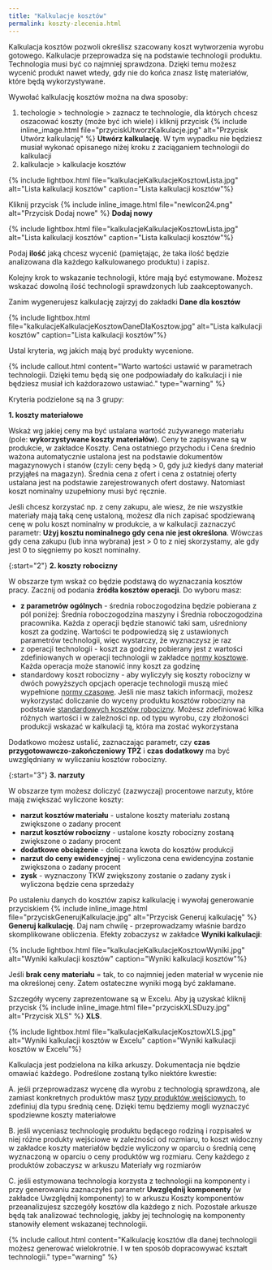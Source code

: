 ```yaml
---
title: "Kalkulacje kosztów"
permalink: koszty-zlecenia.html
---
```


Kalkulacja kosztów pozwoli określisz szacowany koszt wytworzenia wyrobu gotowego. Kalkulacje przeprowadza się na podstawie technologii produktu. Technologia musi być co najmniej sprawdzona. Dzięki temu możesz wycenić produkt nawet wtedy, gdy nie do końca znasz listę materiałów, które będą wykorzystywane. 

Wywołać kalkulację kosztów można na dwa sposoby:
1. techologie > technologie > zaznacz te technologie, dla których chcesz oszacować koszty (może być ich wiele) i kliknij przycisk {% include inline_image.html file="przyciskUtworzKalkulacje.jpg" alt="Przycisk Utwórz kalkulację" %} **Utwórz kalkulację**. W tym wypadku nie będziesz musiał wykonać opisanego niżej kroku z zaciąganiem technologii do kalkulacji  
2. kalkulacje > kalkulacje kosztów 

{% include lightbox.html file="kalkulacjeKalkulacjeKosztowLista.jpg" alt="Lista kalkulacji kosztów" caption="Lista kalkulacji kosztów"%}

Kliknij przycisk {% include inline_image.html file="newIcon24.png" alt="Przycisk Dodaj nowe" %} **Dodaj nowy**

{% include lightbox.html file="kalkulacjeKalkulacjeKosztowLista.jpg" alt="Lista kalkulacji kosztów" caption="Lista kalkulacji kosztów"%}

Podaj **ilość** jaką chcesz wycenić (pamiętając, że taka ilość będzie analizowana dla każdego kalkulowanego produktu) i zapisz.

Kolejny krok to wskazanie technologii, które mają być estymowane. Możesz wskazać dowolną ilość technologii sprawdzonych lub zaakceptowanych. 

Zanim wygenerujesz kalkulację zajrzyj do zakładki **Dane dla kosztów**

{% include lightbox.html file="kalkulacjeKalkulacjeKosztowDaneDlaKosztow.jpg" alt="Lista kalkulacji kosztów" caption="Lista kalkulacji kosztów"%}

Ustal kryteria, wg jakich mają być produkty wycenione. 

{% include callout.html content="Warto wartości ustawić w parametrach technologii. Dzięki temu będą się one podpowiadały do kalkulacji i nie będziesz musiał ich każdorazowo ustawiać." type="warning" %}

Kryteria podzielone są na 3 grupy:

**1. koszty materiałowe**

Wskaż wg jakiej ceny ma być ustalana wartość zużywanego materiału (pole: **wykorzystywane koszty materiałów**). Ceny te zapisywane są w produkcie, w zakładce Koszty. Cena ostatniego przychodu i Cena średnio ważona automatycznie ustalona jest na podstawie dokumentów magazynowych i stanów (czyli: ceny będą > 0, gdy już kiedyś dany materiał przyjąłeś na magazyn). Średnia cena z ofert i cena z ostatniej oferty ustalana jest na podstawie zarejestrowanych ofert dostawy. Natomiast koszt nominalny uzupełniony musi być ręcznie. 

Jeśli chcesz korzystać np. z ceny zakupu, ale wiesz, że nie wszystkie materiały mają taką cenę ustaloną, możesz dla nich zapisać spodziewaną cenę w polu koszt nominalny w produkcie, a w kalkulacji zaznaczyć parametr: **Użyj kosztu nominalnego gdy cena nie jest określona**. Wówczas gdy cena zakupu (lub inna wybrana) jest > 0 to z niej skorzystamy, ale gdy jest 0 to sięgniemy po koszt nominalny.

{:start="2"}
**2. koszty robocizny**

W obszarze tym wskaż co będzie podstawą do wyznaczania kosztów pracy. Zacznij od podania **źródła kosztów operacji**. Do wyboru masz:
- **z parametrów ogólnych** - średnia roboczogodzina będzie pobierana z pól poniżej: Średnia roboczogodzina maszyny i Średnia roboczogodzina pracownika. Każda z operacji będzie stanowić taki sam, uśredniony koszt za godzinę. Wartości te podpowiedzą się z ustawionych parametrów technologii, więc wystarczy, że wyznaczysz je raz
- z operacji technologii - koszt za godzinę pobierany jest z wartości zdefiniowanych w operacji technologii w zakładce [normy kosztowe](/normy-kosztowe). Każda operacja może stanowić inny koszt za godzinę
- standardowy koszt robocizny - aby wyliczyły się koszty robocizny w dwóch powyższych opcjach operacje technologii muszą mieć wypełnione [normy czasowe](/normy-czasowe). Jeśli nie masz takich informacji, możesz wykorzystać doliczanie do wyceny produktu kosztów robocizny na podstawie [standardowych kosztów robocizny](/standardowe-koszty-robocizny). Możesz zdefiniować kilka różnych wartości i w zależności np. od typu wyrobu, czy złożoności produkcji wskazać w kalkulacji tą, która ma zostać wykorzystana

Dodatkowo możesz ustalić, zaznaczając parametr, czy **czas przygotowawczo-zakończeniowy TPZ** i **czas dodatkowy** ma być uwzględniany w wyliczaniu kosztów robocizny.

{:start="3"}
**3. narzuty**

W obszarze tym możesz doliczyć (zazwyczaj) procentowe narzuty, które mają zwiększać wyliczone koszty:

- **narzut kosztów materiału** - ustalone koszty materiału zostaną zwiększone o zadany procent
- **narzut kosztów robocizny** - ustalone koszty robocizny zostaną zwiększone o zadany procent
- **dodatkowe obciążenie** - doliczana kwota do kosztów produkcji
- **narzut do ceny ewidencyjnej** - wyliczona cena ewidencyjna zostanie zwiększona o zadany procent
- **zysk** - wyznaczony TKW zwiększony zostanie o zadany zysk i wyliczona będzie cena sprzedaży


Po ustaleniu danych do kosztów zapisz kalkulację i wywołaj generowanie przyciskiem {% include inline_image.html file="przyciskGenerujKalkulacje.jpg" alt="Przycisk Generuj kalkulację" %} **Generuj kalkulację**. Daj nam chwilę - przeprowadzamy właśnie bardzo skomplikowane obliczenia. Efekty zobaczysz w zakładce **Wyniki kalkulacji**:

{% include lightbox.html file="kalkulacjeKalkulacjeKosztowWyniki.jpg" alt="Wyniki kalkulacji kosztów" caption="Wyniki kalkulacji kosztów"%}

Jeśli **brak ceny materiału** = tak, to co najmniej jeden materiał w wycenie nie ma określonej ceny. Zatem ostateczne wyniki mogą być zakłamane.

Szczegóły wyceny zaprezentowane są w Excelu. Aby ją uzyskać kliknij przycisk {% include inline_image.html file="przyciskXLSDuzy.jpg" alt="Przycisk XLS" %} **XLS**.

{% include lightbox.html file="kalkulacjeKalkulacjeKosztowXLS.jpg" alt="Wyniki kalkulacji kosztów w Excelu" caption="Wyniki kalkulacji kosztów w Excelu"%}

Kalkulacja jest podzielona na kilka arkuszy. Dokumentacja nie będzie omawiać każdego. Podreślone zostaną tylko niektóre kwestie:

A. jeśli przeprowadzasz wycenę dla wyrobu z technologią sprawdzoną, ale zamiast konkretnych produktów masz [typy produktów wejściowych](/typy-produktu-wejsciowego), to zdefiniuj dla typu średnią cenę. Dzięki temu będziemy mogli wyznaczyć spodziewne koszty materiałowe

B. jeśli wyceniasz technologię produktu będącego rodziną i rozpisałeś w niej różne produkty wejściowe w zależności od rozmiaru, to koszt widoczny w zakładce koszty materiałów będzie wyliczony w oparciu o średnią cenę wyznaczoną w oparciu o ceny produktów wg rozmiaru. Ceny każdego z produktów zobaczysz w arkuszu Materiały wg rozmiarów

C. jeśli estymowana technologia korzysta z technologii na komponenty i przy generowaniu zaznaczyłeś parametr **Uwzględnij komponenty** (w zakładce Uwzględnij komponenty) to w arkuszu Koszty komponentów przeanalizujesz szczegóły kosztów dla każdego z nich. Pozostałe arkusze będą tak analizować technologię, jakby jej technologię na komponenty stanowiły element wskazanej technologii.

{% include callout.html content="Kalkulację kosztów dla danej technologii możesz generować wielokrotnie. I w ten sposób dopracowywać kształt technologii." type="warning" %}


